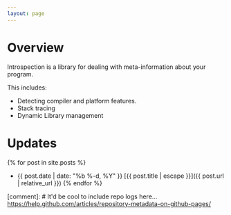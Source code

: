```yaml
---
layout: page
---
```


# Overview

Introspection is a library for dealing with meta-information about your program.

This includes:

* Detecting compiler and platform features.
* Stack tracing
* Dynamic Library management

# Updates
{% for post in site.posts %}
* <span class="post-meta">{{ post.date | date: "%b %-d, %Y" }}</span> [{{ post.title | escape }}]({{ post.url | relative_url }})
{% endfor %}

[comment]: # It'd be cool to include repo logs here... https://help.github.com/articles/repository-metadata-on-github-pages/ 
